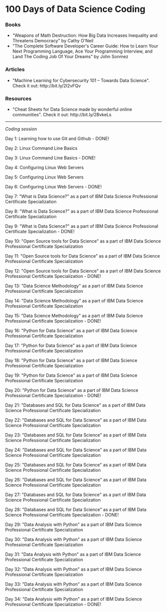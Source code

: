<h1> 100 Days of Data Science Coding </h1>
<h3>Books </h3>
<ul>
  <li>
    "Weapons of Math Destruction: How Big Data Increases Inequality and Threatens Democracy" by Cathy O'Neil
  </li>
  <li>
    "The Complete Software Developer's Career Guide: How to Learn Your Next Programming Language, Ace Your Programming Interview, and Land The Coding Job Of Your Dreams" by John Sonmez
  </li>
</ul>
<h3>Articles</h3>
<ul>
  <li>
    "Machine Learning for Cybersecurity 101 – Towards Data Science". Check it out: http://bit.ly/2I2vFQv
  </li>

</ul>

<h3>Resources</h3>
<ul>
  <li>
    "Cheat Sheets for Data Science made by wonderful online communities". Check it out: http://bit.ly/2BvkeLs
  </li>

</ul>
<hr>

<i>Coding session</i>
<p> Day 1: Learning how to use Git and Github - DONE! </p>
<p> Day 2: Linux Command Line Basics </p>
<p> Day 3: Linux Command Line Basics - DONE! </p>
<p> Day 4: Configuring Linux Web Servers </p>
<p> Day 5: Configuring Linux Web Servers </p>
<p> Day 6: Configuring Linux Web Servers - DONE! </p>
<p> Day 7: "What is Data Science?" as a part of IBM Data Science Professional Certificate Specialization </p>
<p> Day 8: "What is Data Science?" as a part of IBM Data Science Professional Certificate Specialization </p>
<p> Day 9: "What is Data Science?" as a part of IBM Data Science Professional Certificate Specialization - DONE! </p>
<p> Day 10: "Open Source tools for Data Science" as a part of IBM Data Science Professional Certificate Specialization </p>
<p> Day 11: "Open Source tools for Data Science" as a part of IBM Data Science Professional Certificate Specialization </p>
<p> Day 12: "Open Source tools for Data Science" as a part of IBM Data Science Professional Certificate Specialization - DONE! </p>
<p> Day 13: "Data Science Methodology" as a part of IBM Data Science Professional Certificate Specialization </p>
<p> Day 14: "Data Science Methodology" as a part of IBM Data Science Professional Certificate Specialization </p>
<p> Day 15: "Data Science Methodology" as a part of IBM Data Science Professional Certificate Specialization - DONE! </p>
<p> Day 16: "Python for Data Science" as a part of IBM Data Science Professional Certificate Specialization </p>
<p> Day 17: "Python for Data Science" as a part of IBM Data Science Professional Certificate Specialization </p>
<p> Day 18: "Python for Data Science" as a part of IBM Data Science Professional Certificate Specialization </p>
<p> Day 19: "Python for Data Science" as a part of IBM Data Science Professional Certificate Specialization </p>
<p> Day 20: "Python for Data Science" as a part of IBM Data Science Professional Certificate Specialization - DONE!</p>
<p> Day 21: "Databases and SQL for Data Science" as a part of IBM Data Science Professional Certificate Specialization</p>
<p> Day 22: "Databases and SQL for Data Science" as a part of IBM Data Science Professional Certificate Specialization</p>
<p> Day 23: "Databases and SQL for Data Science" as a part of IBM Data Science Professional Certificate Specialization</p>
<p> Day 24: "Databases and SQL for Data Science" as a part of IBM Data Science Professional Certificate Specialization</p>
<p> Day 25: "Databases and SQL for Data Science" as a part of IBM Data Science Professional Certificate Specialization</p>
<p> Day 26: "Databases and SQL for Data Science" as a part of IBM Data Science Professional Certificate Specialization</p>
<p> Day 27: "Databases and SQL for Data Science" as a part of IBM Data Science Professional Certificate Specialization</p>
<p> Day 28: "Databases and SQL for Data Science" as a part of IBM Data Science Professional Certificate Specialization - DONE!</p>
<p> Day 29: "Data Analysis with Python" as a part of IBM Data Science Professional Certificate Specialization</p>
<p> Day 30: "Data Analysis with Python" as a part of IBM Data Science Professional Certificate Specialization</p>
<p> Day 31: "Data Analysis with Python" as a part of IBM Data Science Professional Certificate Specialization</p>
<p> Day 32: "Data Analysis with Python" as a part of IBM Data Science Professional Certificate Specialization</p>
<p> Day 33: "Data Analysis with Python" as a part of IBM Data Science Professional Certificate Specialization</p>
<p> Day 34: "Data Analysis with Python" as a part of IBM Data Science Professional Certificate Specialization - DONE!</p>

